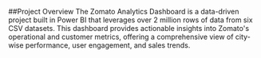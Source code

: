 ##Project Overview
The Zomato Analytics Dashboard is a data-driven project built in Power BI that leverages over 2 million rows of data from six CSV datasets. This dashboard provides actionable insights into Zomato's operational and customer metrics, offering a comprehensive view of city-wise performance, user engagement, and sales trends.
